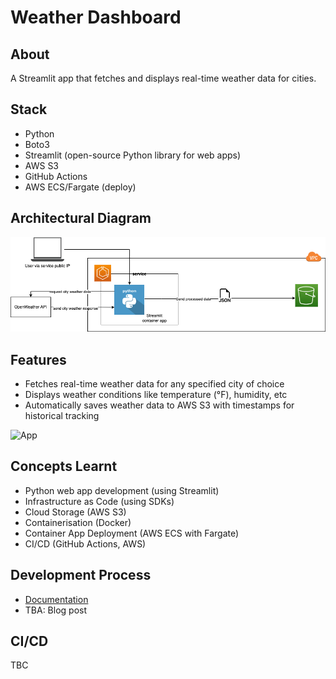 # Weather Dashboard

## About
A Streamlit app that fetches and displays real-time weather data for cities.

## Stack
- Python
- Boto3
- Streamlit (open-source Python library for web apps)
- AWS S3
- GitHub Actions
- AWS ECS/Fargate (deploy)

## Architectural Diagram
![Diagram](architecture.png)

## Features
- Fetches real-time weather data for any specified city of choice
- Displays weather conditions like temperature (°F), humidity, etc
- Automatically saves weather data to AWS S3 with timestamps for historical tracking

![App](deployed-app-comp.gif)

## Concepts Learnt
- Python web app development (using Streamlit)
- Infrastructure as Code (using SDKs)
- Cloud Storage (AWS S3)
- Containerisation (Docker)
- Container App Deployment (AWS ECS with Fargate)
- CI/CD (GitHub Actions, AWS)

## Development Process
  - [Documentation](docs.md)
  - TBA: Blog post

## CI/CD
TBC